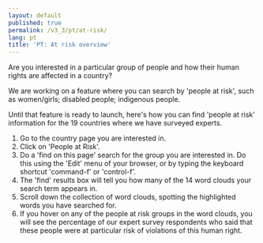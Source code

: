 ```yaml
---
layout: default
published: true
permalink: /v3_3/pt/at-risk/
lang: pt
title: 'PT: At risk overview'
---
```

Are you interested in a particular group of people and how their human rights are affected in a country?

We are working on a feature where you can search by 'people at risk', such as women/girls; disabled people; indigenous people.

Until that feature is ready to launch, here's how you can find 'people at risk' information for the 19 countries where we have surveyed experts.

1. Go to the country page you are interested in.
2. Click on 'People at Risk'.
3. Do a 'find on this page' search for the group you are interested in. Do this using the 'Edit' menu of your browser, or by typing the keyboard shortcut 'command-f' or 'control-f'.
4. The 'find' results box will tell you how many of the 14 word clouds your search term appears in.
5. Scroll down the collection of word clouds, spotting the highlighted words you have searched for.
6. If you hover on any of the people at risk groups in the word clouds, you will see the percentage of our expert survey respondents who said that these people were at particular risk of violations of this human right.